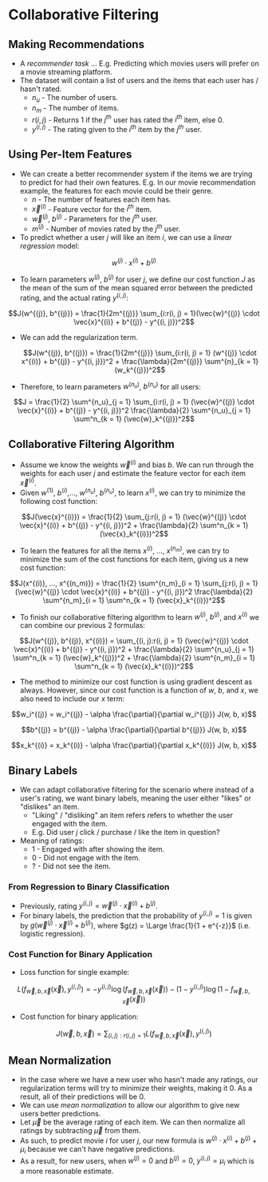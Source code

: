 # Collaborative Filtering

## Making Recommendations

- A *recommender task* ... E.g. Predicting which movies users will prefer on a movie streaming platform.
- The dataset will contain a list of users and the items that each user has / hasn't rated.
  - $n_u$ - The number of users.
  - $n_m$ - The number of items.
  - $r(i, j)$ - Returns 1 if the $j^{th}$ user has rated the $i^{th}$ item, else 0.
  - $y^{(i, j)}$ - The rating given to the $i^{th}$ item by the $j^{th}$ user.

## Using Per-Item Features

- We can create a better recommender system if the items we are trying to predict for had their own features. E.g. In our movie recommendation example, the features for each movie could be their genre.
  - $n$ - The number of features each item has.
  - $\vec{x}^{(i)}$ - Feature vector for the $i^{th}$ item.
  - $\vec{w}^{(j)}$, $b^{(j)}$ - Parameters for the $j^{th}$ user.
  - $m^{(j)}$ - Number of movies rated by the $j^{th}$ user.
- To predict whether a user $j$ will like an item $i$, we can use a *linear regression* model:

$$w^{(j)} \cdot x^{(i)} + b^{(j)}$$

- To learn parameters $w^{(j)}$, $b^{(j)}$ for user $j$, we define our cost function $J$ as the mean of the sum of the mean squared error between the predicted rating, and the actual rating $y^{(i, j)}$:

$$J(w^{(j)}, b^{(j)}) = \frac{1}{2m^{(j)}} \sum_{i:r(i, j) = 1}(\vec{w}^{(j)} \cdot \vec{x}^{(i)} + b^{(j)} - y^{(i, j)})^2$$

- We can add the regularization term.

  $$J(w^{(j)}, b^{(j)}) = \frac{1}{2m^{(j)}} \sum_{i:r(i, j) = 1} (w^{(j)} \cdot x^{(i)} + b^{(j)} - y^{(i, j)})^2 + \frac{\lambda}{2m^{(j)}} \sum^{n}_{k = 1} (w_k^{(j)})^2$$

- Therefore, to learn parameters $w^{(n_u)}$, $b^{(n_u)}$ for all users:

$$J = \frac{1}{2} \sum^{n_u}_{j = 1} \sum_{i:r(i, j) = 1} (\vec{w}^{(j)} \cdot \vec{x}^{(i)} + b^{(j)} - y^{(i, j)})^2 \frac{\lambda}{2} \sum^{n_u}_{j = 1} \sum^n_{k = 1} (\vec{w}_k^{(j)})^2$$

## Collaborative Filtering Algorithm

- Assume we know the weights $\vec{w}^{(i)}$ and bias $b$. We can run through the weights for each user $j$ and estimate the feature vector for each item $\vec{x}^{(i)}$.
- Given $w^{(1)}$, $b^{(i)}$,..., $w^{(n_u)}$, $b^{(n_u)}$, to learn $x^{(i)}$, we can try to minimize the following cost function:

$$J(\vec{x}^{(i)}) = \frac{1}{2} \sum_{j:r(i, j) = 1} (\vec{w}^{(j)} \cdot \vec{x}^{(i)} + b^{(j)} - y^{(i, j)})^2 + \frac{\lambda}{2} \sum^n_{k = 1} (\vec{x}_k^{(i)})^2$$

- To learn the features for all the items $x^{(i)}$, ..., $x^{(n_m)}$, we can try to minimize the sum of the cost functions for each item, giving us a new cost function:

$$J(x^{(i)}, ..., x^{(n_m)}) = \frac{1}{2} \sum^{n_m}_{i = 1} \sum_{j:r(i, j) = 1} (\vec{w}^{(j)} \cdot \vec{x}^{(i)} + b^{(j)} - y^{(i, j)})^2 \frac{\lambda}{2} \sum^{n_m}_{i = 1} \sum^n_{k = 1} (\vec{x}_k^{(i)})^2$$

- To finish our collaborative filtering algorithm to learn $w^{(j)}$, $b^{(j)}$, and $x^{(i)}$ we can combine our previous 2 formulas:

$$J(w^{(j)}, b^{(j)}, x^{(i)}) = \sum_{(i, j):r(i, j) = 1} (\vec{w}^{(j)} \cdot \vec{x}^{(i)} + b^{(j)} - y^{(i, j)})^2 + \frac{\lambda}{2} \sum^{n_u}_{j = 1} \sum^n_{k = 1} (\vec{w}_k^{(j)})^2 + \frac{\lambda}{2} \sum^{n_m}_{i = 1} \sum^n_{k = 1} (\vec{x}_k^{(i)})^2$$

- The method to minimize our cost function is using gradient descent as always. However, since our cost function is a function of $w$, $b$, and $x$, we also need to include our $x$ term:

$$w_i^{(j)} = w_i^{(j)} - \alpha \frac{\partial}{\partial w_i^{(j)}} J(w, b, x)$$

$$b^{(j)} = b^{(j)} - \alpha \frac{\partial}{\partial b^{(j)}} J(w, b, x)$$

$$x_k^{(i)} = x_k^{(i)} - \alpha \frac{\partial}{\partial x_k^{(i)}} J(w, b, x)$$

## Binary Labels

- We can adapt collaborative filtering for the scenario where instead of a user's rating, we want binary labels, meaning the user either "likes" or "dislikes" an item.
  - "Liking" / "disliking" an item refers refers to whether the user engaged with the item.
  - E.g. Did user $j$ click / purchase / like the item in question?
- Meaning of ratings:
  - 1 - Engaged with after showing the item.
  - 0 - Did not engage with the item.
  - ? - Did not see the item.

### From Regression to Binary Classification

- Previously, rating $y^{(i, j)} = \vec{w}^{(j)} \cdot \vec{x}^{(i)} + b^{(j)}$.
- For binary labels, the prediction that the probability of $y^{(i, j)} = 1$ is given by $g(\vec{w}^{(j)} \cdot \vec{x}^{(i)} + b^{(j)})$, where $g(z) = \Large \frac{1}{1 + e^{-z}}$ (i.e. logistic regression).

### Cost Function for Binary Application

- Loss function for single example:

$$L(f_{\vec{w}, b, \vec{x}}(\vec{x}), y^{(i, j)}) = -y^{(i, j)}\log (f_{\vec{w}, b, \vec{x}}(\vec{x})) - (1 - y^{(i, j)})\log (1 - f_{\vec{w}, b, \vec{x}}(\vec{x}))$$

- Cost function for binary application:

$$J(\vec{w}, b, \vec{x}) = \sum_{(i, j): r(i, j) = 1} L(f_{\vec{w}, b, \vec{x}}(\vec{x}), y^{(i, j)})$$

## Mean Normalization

- In the case where we have a new user who hasn't made any ratings, our regularization terms will try to minimize their weights, making it 0. As a result, all of their predictions will be 0.
- We can use *mean normalization* to allow our algorithm to give new users better predictions.
- Let $\vec{\mu}$ be the average rating of each item. We can then normalize all ratings by subtracting $\vec{\mu}$ from them.
- As such, to predict movie $i$ for user $j$, our new formula is $w^{(j)} \cdot x^{(i)} + b^{(j)} + \mu_i$ because we can't have negative predictions.
- As a result, for new users, when $w^{(j)} = 0$ and $b^{(j)} = 0$, $y^{(i, j)} = \mu_i$ which is a more reasonable estimate.
